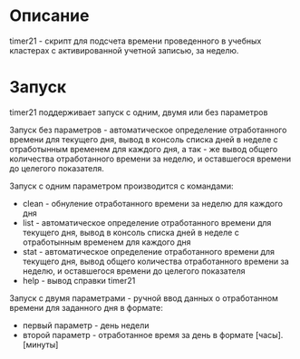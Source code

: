 # Описание
timer21 - скрипт для подсчета времени проведенного в учебных кластерах с активированной учетной записью, за неделю.

# Запуск
timer21 поддерживает запуск с одним, двумя или без параметров

Запуск без параметров - автоматическое определение отработанного времени для текущего дня, вывод в консоль списка дней в неделе с отработынным временем для каждого дня, а так - же вывод общего количества отработанного времени за неделю, и оставшегося времени до целегого показателя.

Запуск с одним параметром производится с командами:
- clean - обнуление отработанного времени за неделю для каждого дня
- list - автоматическое определение отработанного времени для текущего дня, вывод в консоль списка дней в неделе с отработынным временем для каждого дня
- stat - автоматическое определение отработанного времени для текущего дня, вывод общего количества отработанного времени за неделю, и оставшегося времени до целегого показателя
- help - вывод справки timer21

Запуск с двумя параметрами - ручной ввод данных о отработанном времени для заданного дня в формате:
- первый параметр - день недели
- второй параметр - отработанное время за день в формате [часы].[минуты]
